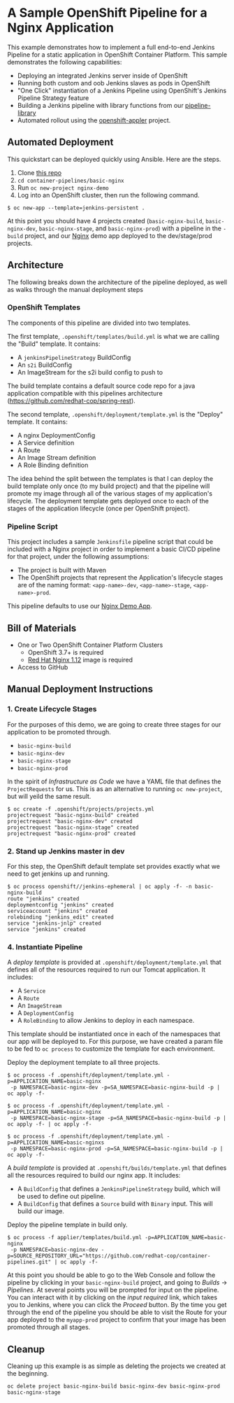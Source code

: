 # A Sample OpenShift Pipeline for a Nginx Application

This example demonstrates how to implement a full end-to-end Jenkins Pipeline for a static application in OpenShift Container Platform. This sample demonstrates the following capabilities:

* Deploying an integrated Jenkins server inside of OpenShift
* Running both custom and oob Jenkins slaves as pods in OpenShift
* "One Click" instantiation of a Jenkins Pipeline using OpenShift's Jenkins Pipeline Strategy feature
* Building a Jenkins pipeline with library functions from our [pipeline-library](https://github.com/redhat-cop/pipeline-library)
* Automated rollout using the [openshift-appler](https://github.com/redhat-cop/openshift-applier) project.

## Automated Deployment

This quickstart can be deployed quickly using Ansible. Here are the steps.

1. Clone [this repo](https://github.com/redhat-cop/container-pipelines)
2. `cd container-pipelines/basic-nginx`
3. Run `oc new-project nginx-demo`
4. Log into an OpenShift cluster, then run the following command.
```
$ oc new-app --template=jenkins-persistent .
```

At this point you should have 4 projects created (`basic-nginx-build`, `basic-nginx-dev`, `basic-nginx-stage`, and `basic-nginx-prod`) with a pipeline in the `-build` project, and our [Nginx](../basic-nginx) demo app deployed to the dev/stage/prod projects.

## Architecture

The following breaks down the architecture of the pipeline deployed, as well as walks through the manual deployment steps

### OpenShift Templates

The components of this pipeline are divided into two templates.

The first template, `.openshift/templates/build.yml` is what we are calling the "Build" template. It contains:

* A `jenkinsPipelineStrategy` BuildConfig
* An `s2i` BuildConfig
* An ImageStream for the s2i build config to push to

The build template contains a default source code repo for a java application compatible with this pipelines architecture (https://github.com/redhat-cop/spring-rest).

The second template, `.openshift/deployment/template.yml` is the "Deploy" template. It contains:

* A nginx DeploymentConfig
* A Service definition
* A Route
* An Image Stream definition
* A Role Binding definition

The idea behind the split between the templates is that I can deploy the build template only once (to my build project) and that the pipeline will promote my image through all of the various stages of my application's lifecycle. The deployment template gets deployed once to each of the stages of the application lifecycle (once per OpenShift project).

### Pipeline Script

This project includes a sample `Jenkinsfile` pipeline script that could be included with a Nginx project in order to implement a basic CI/CD pipeline for that project, under the following assumptions:

* The project is built with Maven
* The OpenShift projects that represent the Application's lifecycle stages are of the naming format: `<app-name>-dev`, `<app-name>-stage`, `<app-name>-prod`.

This pipeline defaults to use our [Nginx Demo App](../basic-nginx).

## Bill of Materials

* One or Two OpenShift Container Platform Clusters
  * OpenShift 3.7+ is required
  * [Red Hat Nginx 1.12](https://access.redhat.com/containers/?tab=overview&get-method=unauthenticated#/registry.access.redhat.com/rhscl/nginx-112-rhel7) image is required
* Access to GitHub

## Manual Deployment Instructions

### 1. Create Lifecycle Stages

For the purposes of this demo, we are going to create three stages for our application to be promoted through.

- `basic-nginx-build`
- `basic-nginx-dev`
- `basic-nginx-stage`
- `basic-nginx-prod`

In the spirit of _Infrastructure as Code_ we have a YAML file that defines the `ProjectRequests` for us. This is as an alternative to running `oc new-project`, but will yeild the same result.

```
$ oc create -f .openshift/projects/projects.yml
projectrequest "basic-nginx-build" created
projectrequest "basic-nginx-dev" created
projectrequest "basic-nginx-stage" created
projectrequest "basic-nginx-prod" created
```

### 2. Stand up Jenkins master in dev

For this step, the OpenShift default template set provides exactly what we need to get jenkins up and running.

```
$ oc process openshift//jenkins-ephemeral | oc apply -f- -n basic-nginx-build
route "jenkins" created
deploymentconfig "jenkins" created
serviceaccount "jenkins" created
rolebinding "jenkins_edit" created
service "jenkins-jnlp" created
service "jenkins" created
```

### 4. Instantiate Pipeline

A _deploy template_ is provided at `.openshift/deployment/template.yml` that defines all of the resources required to run our Tomcat application. It includes:

* A `Service`
* A `Route`
* An `ImageStream`
* A `DeploymentConfig`
* A `RoleBinding` to allow Jenkins to deploy in each namespace.

This template should be instantiated once in each of the namespaces that our app will be deployed to. For this purpose, we have created a param file to be fed to `oc process` to customize the template for each environment.

Deploy the deployment template to all three projects.
```
$ oc process -f .openshift/deployment/template.yml -p=APPLICATION_NAME=basic-nginx
 -p NAMESPACE=basic-nginx-dev -p=SA_NAMESPACE=basic-nginx-build -p | oc apply -f-

$ oc process -f .openshift/deployment/template.yml -p=APPLICATION_NAME=basic-nginx
 -p NAMESPACE=basic-nginx-stage -p=SA_NAMESPACE=basic-nginx-build -p | oc apply -f- | oc apply -f-

$ oc process -f .openshift/deployment/template.yml -p=APPLICATION_NAME=basic-nginxs
 -p NAMESPACE=basic-nginx-prod -p=SA_NAMESPACE=basic-nginx-build -p | oc apply -f-
```

A _build template_ is provided at `.openshift/builds/template.yml` that defines all the resources required to build our nginx app. It includes:

* A `BuildConfig` that defines a `JenkinsPipelineStrategy` build, which will be used to define out pipeline.
* A `BuildConfig` that defines a `Source` build with `Binary` input. This will build our image.

Deploy the pipeline template in build only.
```
$ oc process -f applier/templates/build.yml -p=APPLICATION_NAME=basic-nginx
 -p NAMESPACE=basic-nginx-dev -p=SOURCE_REPOSITORY_URL="https://github.com/redhat-cop/container-pipelines.git" | oc apply -f-
```

At this point you should be able to go to the Web Console and follow the pipeline by clicking in your `basic-nginx-build` project, and going to *Builds* -> *Pipelines*. At several points you will be prompted for input on the pipeline. You can interact with it by clicking on the _input required_ link, which takes you to Jenkins, where you can click the *Proceed* button. By the time you get through the end of the pipeline you should be able to visit the Route for your app deployed to the `myapp-prod` project to confirm that your image has been promoted through all stages.

## Cleanup

Cleaning up this example is as simple as deleting the projects we created at the beginning.

```
oc delete project basic-nginx-build basic-nginx-dev basic-nginx-prod basic-nginx-stage
```
